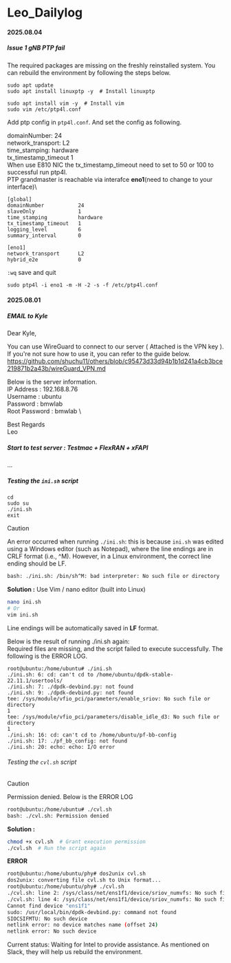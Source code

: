 # Leo_Dailylog




#### 2025.08.04
##### Issue 1 gNB PTP fail
The required packages are missing on the freshly reinstalled system. You can rebuild the environment by following the steps below.
```
sudo apt update 
sudo apt install linuxptp -y  # Install linuxptp

sudo apt install vim -y  # Install vim
sudo vim /etc/ptp4l.conf
```

Add ptp config in `ptp4l.conf`. And set the config as following.

domainNumber: 24\
network_transport: L2\
time_stamping: hardware\
tx_timestamp_timeout 1\
When use E810 NIC the tx_timestamp_timeout need to set to 50 or 100 to successful run ptp4l.\
PTP grandmaster is reachable via interafce **eno1**(need to change to your interface)\

```
[global]
domainNumber           24
slaveOnly              1
time_stamping          hardware
tx_timestamp_timeout   1
logging_level          6
summary_interval       0

[eno1]
network_transport      L2
hybrid_e2e             0
```
`:wq` save and quit


```
sudo ptp4l -i eno1 -m -H -2 -s -f /etc/ptp4l.conf
```




#### 2025.08.01

##### EMAIL to Kyle

Dear Kyle,

You can use WireGuard to connect to our server ( Attached is the VPN key ). If you're not sure how to use it, you can refer to the guide below.\
https://github.com/shuchu11/others/blob/c95473d33d94b1b1d241a4cb3bce219871b2a43b/wireGuard_VPN.md 

Below is the server information.\
      IP Address : 192.168.8.76\
      Username : ubuntu\
      Password : bmwlab\
      Root Password : bmwlab    \


Best Regards\
Leo





##### Start to test server : Testmac + FlexRAN + xFAPI
...
##### Testing the `ini.sh` script
```
cd
sudo su 
./ini.sh
exit
```
> [!Caution]
>An error occurred when running `./ini.sh`: this is because `ini.sh` was edited using a Windows editor (such as Notepad), where the line endings are in CRLF format (i.e., ^M). However, in a Linux environment, the correct line ending should be LF.
> ```bash
> bash: ./ini.sh: /bin/sh^M: bad interpreter: No such file or directory
> ```
> 
> **Solution :** Use Vim / nano editor (built into Linux)
> ```bash
> nano ini.sh
> # Or
> vim ini.sh
> ```
> Line endings will be automatically saved in **LF** format.


Below is the result of running ./ini.sh again: \
Required files are missing, and the script failed to execute successfully.
The following is the ERROR LOG.
```
root@ubuntu:/home/ubuntu# ./ini.sh
./ini.sh: 6: cd: can't cd to /home/ubuntu/dpdk-stable-22.11.1/usertools/
./ini.sh: 7: ./dpdk-devbind.py: not found
./ini.sh: 9: ./dpdk-devbind.py: not found
tee: /sys/module/vfio_pci/parameters/enable_sriov: No such file or directory
1
tee: /sys/module/vfio_pci/parameters/disable_idle_d3: No such file or directory
1
./ini.sh: 16: cd: can't cd to /home/ubuntu/pf-bb-config
./ini.sh: 17: ./pf_bb_config: not found
./ini.sh: 20: echo: echo: I/O error
```

###### Testing the `cvl.sh` script

> [!Caution]
> Permission denied. Below is the ERROR LOG
> ```bash
> root@ubuntu:/home/ubuntu# ./cvl.sh
> bash: ./cvl.sh: Permission denied
> ```
> **Solution :**
> ```bash
> chmod +x cvl.sh  # Grant execution permission
> ./cvl.sh  # Run the script again
> ```
>
> **ERROR**
> ```bash
> root@ubuntu:/home/ubuntu/phy# dos2unix cvl.sh
> dos2unix: converting file cvl.sh to Unix format...
> root@ubuntu:/home/ubuntu/phy# ./cvl.sh
> ./cvl.sh: line 2: /sys/class/net/ens1f1/device/sriov_numvfs: No such file or directory
> ./cvl.sh: line 4: /sys/class/net/ens1f1/device/sriov_numvfs: No such file or directory
> Cannot find device "ens1f1"
> sudo: /usr/local/bin/dpdk-devbind.py: command not found
> SIOCSIFMTU: No such device
> netlink error: no device matches name (offset 24)
> netlink error: No such device
> ```

Current status: Waiting for Intel to provide assistance. As mentioned on Slack, they will help us rebuild the environment.


